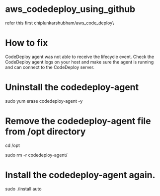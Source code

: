# aws_codedeploy_using_github

refer this first chiplunkarshubham/aws_code_deploy\

# How to fix
CodeDeploy agent was not able to receive the lifecycle event. Check the CodeDeploy agent logs on your host and make sure the agent is running and can connect to the CodeDeploy server.

# Uninstall the codedeploy-agent
sudo yum erase codedeploy-agent -y

# Remove the codedeploy-agent file from /opt directory
cd /opt

sudo rm -r codedeploy-agent/

# Install the codedeploy-agent again.
sudo ./install auto
